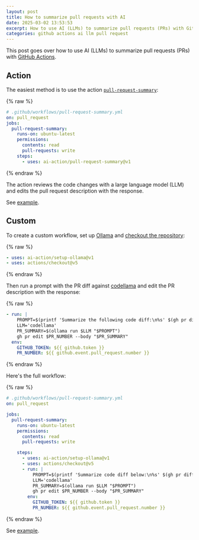 ```yaml
---
layout: post
title: How to summarize pull requests with AI
date: 2025-03-02 13:53:53
excerpt: How to use AI (LLMs) to summarize pull requests (PRs) with GitHub Actions.
categories: github actions ai llm pull request
---
```


This post goes over how to use AI (LLMs) to summarize pull requests (PRs) with [GitHub Actions](https://github.com/features/actions).

## Action

The easiest method is to use the action [`pull-request-summary`](https://github.com/marketplace/actions/pull-request-summary):

{% raw %}

```yml
# .github/workflows/pull-request-summary.yml
on: pull_request
jobs:
  pull-request-summary:
    runs-on: ubuntu-latest
    permissions:
      contents: read
      pull-requests: write
    steps:
      - uses: ai-action/pull-request-summary@v1
```

{% endraw %}

The action reviews the code changes with a large language model (LLM) and edits the pull request description with the response.

See [example](https://github.com/ai-action/ollama-github-action-demo/pull/10).

## Custom

To create a custom workflow, set up [Ollama](https://github.com/marketplace/actions/setup-ollama) and [checkout the repository](https://github.com/actions/checkout):

{% raw %}

```yml
- uses: ai-action/setup-ollama@v1
- uses: actions/checkout@v5
```

{% endraw %}

Then run a prompt with the PR diff against [codellama](https://ollama.com/library/codellama) and edit the PR description with the response:

{% raw %}

```yml
- run: |
    PROMPT=$(printf 'Summarize the following code diff:\n%s' $(gh pr diff $PR_NUMBER))
    LLM='codellama'
    PR_SUMMARY=$(ollama run $LLM "$PROMPT")
    gh pr edit $PR_NUMBER --body "$PR_SUMMARY"
  env:
    GITHUB_TOKEN: ${{ github.token }}
    PR_NUMBER: ${{ github.event.pull_request.number }}
```

{% endraw %}

Here's the full workflow:

{% raw %}

```yml
# .github/workflows/pull-request-summary.yml
on: pull_request

jobs:
  pull-request-summary:
    runs-on: ubuntu-latest
    permissions:
      contents: read
      pull-requests: write

    steps:
      - uses: ai-action/setup-ollama@v1
      - uses: actions/checkout@v5
      - run: |
          PROMPT=$(printf 'Summarize code diff below:\n%s' $(gh pr diff $PR_NUMBER))
          LLM='codellama'
          PR_SUMMARY=$(ollama run $LLM "$PROMPT")
          gh pr edit $PR_NUMBER --body "$PR_SUMMARY"
        env:
          GITHUB_TOKEN: ${{ github.token }}
          PR_NUMBER: ${{ github.event.pull_request.number }}
```

{% endraw %}

See [example](https://github.com/ai-action/ollama-github-action-demo/pull/8).
